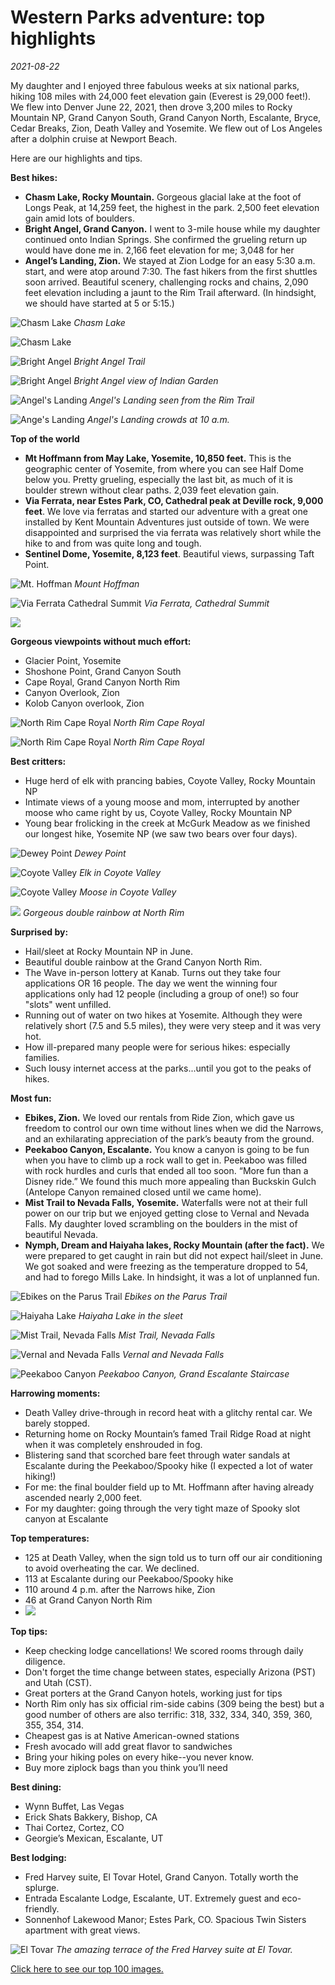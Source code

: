 # Western Parks adventure: top highlights
*2021-08-22*

My daughter and I enjoyed three fabulous weeks at six national parks, hiking 108 miles with 24,000 feet elevation gain (Everest is 29,000 feet!). We flew into Denver June 22, 2021, then drove 3,200 miles to Rocky Mountain NP, Grand Canyon South, Grand Canyon North, Escalante, Bryce, Cedar Breaks, Zion, Death Valley and Yosemite. We flew out of Los Angeles after a dolphin cruise at Newport Beach.

Here are our highlights and tips.

**Best hikes:**

- **Chasm Lake, Rocky Mountain.** Gorgeous glacial lake at the foot of Longs Peak, at 14,259 feet, the highest in the park. 2,500 feet elevation gain amid lots of boulders.
- **Bright Angel, Grand Canyon.** I went to 3-mile house while my daughter continued onto Indian Springs. She confirmed the grueling return up would have done me in. 2,166 feet elevation for me; 3,048 for her
- **Angel’s Landing, Zion.** We stayed at Zion Lodge for an easy 5:30 a.m. start, and were atop around 7:30. The fast hikers from the first shuttles soon arrived. Beautiful scenery, challenging rocks and chains, 2,090 feet elevation including a jaunt to the Rim Trail afterward. (In hindsight, we should have started at 5 or 5:15.)

![Chasm Lake](./Images/WesternParks/WesternParks1.jpeg)
*Chasm Lake*

![Chasm Lake](./Images/WesternParks/WesternParks2.jpeg)

![Bright Angel](./Images/WesternParks/WesternParks3.jpeg)
*Bright Angel Trail*

![Bright Angel](./Images/WesternParks/WesternParks4.jpeg)
*Bright Angel view of Indian Garden*

![Angel's Landing](./Images/WesternParks/WesternParks5.jpeg)
*Angel's Landing seen from the Rim Trail*

![Ange's Landing](./Images/WesternParks/WesternParks6.jpeg)
*Angel's Landing crowds at 10 a.m.*

**Top of the world**

- **Mt Hoffmann from May Lake, Yosemite, 10,850 feet.** This is the geographic center of Yosemite, from where you can see Half Dome below you. Pretty grueling, especially the last bit, as much of it is boulder strewn without clear paths. 2,039 feet elevation gain.
- **Via Ferrata, near Estes Park, CO, Cathedral peak at Deville rock, 9,000 feet**. We love via ferratas and started our adventure with a great one installed by Kent Mountain Adventures just outside of town. We were disappointed and surprised the via ferrata was relatively short while the hike to and from was quite long and tough.
- **Sentinel Dome, Yosemite, 8,123 feet**. Beautiful views, surpassing Taft Point.

![Mt. Hoffman](./Images/WesternParks/WesternParks7.jpeg)
*Mount Hoffman*

![Via Ferrata Cathedral Summit](./Images/WesternParks/WesternParks8.jpeg)
*Via Ferrata, Cathedral Summit*

![](./Images/WesternParks/WesternParks9.jpeg)

**Gorgeous viewpoints without much effort:**

- Glacier Point, Yosemite
- Shoshone Point, Grand Canyon South
- Cape Royal, Grand Canyon North Rim
- Canyon Overlook, Zion
- Kolob Canyon overlook, Zion

![North Rim Cape Royal](./Images/WesternParks/WesternParks10.jpeg)
*North Rim Cape Royal*

![North Rim Cape Royal](./Images/WesternParks/WesternParks11.jpeg)
*North Rim Cape Royal*

**Best critters:**

- Huge herd of elk with prancing babies, Coyote Valley, Rocky Mountain NP
- Intimate views of a young moose and mom, interrupted by another moose who came right by us, Coyote Valley, Rocky Mountain NP
- Young bear frolicking in the creek at McGurk Meadow as we finished our longest hike, Yosemite NP (we saw two bears over four days).

![Dewey Point](./Images/WesternParks/WesternParks12.jpeg)
*Dewey Point*

![Coyote Valley](./Images/WesternParks/WesternParks13.jpeg)
*Elk in Coyote Valley*

![Coyote Valley](./Images/WesternParks/WesternParks14.jpeg)
*Moose in Coyote Valley*

![](./Images/WesternParks/WesternParks15.jpeg)
*Gorgeous double rainbow at North Rim*

**Surprised by:**

- Hail/sleet at Rocky Mountain NP in June.
- Beautiful double rainbow at the Grand Canyon North Rim.
- The Wave in-person lottery at Kanab. Turns out they take four applications OR 16 people. The day we went the winning four applications only had 12 people (including a group of one!) so four "slots" went unfilled.
- Running out of water on two hikes at Yosemite. Although they were relatively short (7.5 and 5.5 miles), they were very steep and it was very hot.
- How ill-prepared many people were for serious hikes: especially families.
- Such lousy internet access at the parks...until you got to the peaks of hikes.

**Most fun:**

- **Ebikes, Zion.** We loved our rentals from Ride Zion, which gave us freedom to control our own time without lines when we did the Narrows, and an exhilarating appreciation of the park’s beauty from the ground.
- **Peekaboo Canyon, Escalante.** You know a canyon is going to be fun when you have to climb up a rock wall to get in. Peekaboo was filled with rock hurdles and curls that ended all too soon. “More fun than a Disney ride.” We found this much more appealing than Buckskin Gulch (Antelope Canyon remained closed until we came home).
- **Mist Trail to Nevada Falls, Yosemite.** Waterfalls were not at their full power on our trip but we enjoyed getting close to Vernal and Nevada Falls. My daughter loved scrambling on the boulders in the mist of beautiful Nevada.
- **Nymph, Dream and Haiyaha lakes, Rocky Mountain (after the fact).** We were prepared to get caught in rain but did not expect hail/sleet in June. We got soaked and were freezing as the temperature dropped to 54, and had to forego Mills Lake. In hindsight, it was a lot of unplanned fun.

![Ebikes on the Parus Trail](./Images/WesternParks/WesternParks16.jpeg)
*Ebikes on the Parus Trail*

![Haiyaha Lake](./Images/WesternParks/WesternParks17.jpeg)
*Haiyaha Lake in the sleet*

![Mist Trail, Nevada Falls](./Images/WesternParks/WesternParks18.jpeg)
*Mist Trail, Nevada Falls*

![Vernal and Nevada Falls](./Images/WesternParks/WesternParks19.jpeg)
*Vernal and Nevada Falls*

![Peekaboo Canyon](./Images/WesternParks/WesternParks20.jpeg)
*Peekaboo Canyon, Grand Escalante Staircase*

**Harrowing moments:**  

- Death Valley drive-through in record heat with a glitchy rental car. We barely stopped.
- Returning home on Rocky Mountain’s famed Trail Ridge Road at night when it was completely enshrouded in fog.
- Blistering sand that scorched bare feet through water sandals at Escalante during the Peekaboo/Spooky hike (I expected a lot of water hiking!)
- For me: the final boulder field up to Mt. Hoffmann after having already ascended nearly 2,000 feet.
- For my daughter: going through the very tight maze of Spooky slot canyon at Escalante

**Top temperatures:**

- 125 at Death Valley, when the sign told us to turn off our air conditioning to avoid overheating the car. We declined.
- 113 at Escalante during our Peekaboo/Spooky hike
- 110 around 4 p.m. after the Narrows hike, Zion
- 46 at Grand Canyon North Rim
- ![](./Images/WesternParks/WesternParks21.jpeg)

**Top tips:**

- Keep checking lodge cancellations! We scored rooms through daily diligence.
- Don't forget the time change between states, especially Arizona (PST) and Utah (CST).
- Great porters at the Grand Canyon hotels, working just for tips
- North Rim only has six official rim-side cabins (309 being the best) but a good number of others are also terrific: 318, 332, 334, 340, 359, 360, 355, 354, 314.
- Cheapest gas is at Native American-owned stations
- Fresh avocado will add great flavor to sandwiches
- Bring your hiking poles on every hike--you never know.
- Buy more ziplock bags than you think you’ll need

**Best dining:**

- Wynn Buffet, Las Vegas
- Erick Shats Bakkery, Bishop, CA
- Thai Cortez, Cortez, CO
- Georgie’s Mexican, Escalante, UT

**Best lodging:**

- Fred Harvey suite, El Tovar Hotel, Grand Canyon. Totally worth the splurge.
- Entrada Escalante Lodge, Escalante, UT. Extremely guest and eco-friendly.
- Sonnenhof Lakewood Manor; Estes Park, CO. Spacious Twin Sisters apartment with great views.

![El Tovar](./Images/WesternParks/WesternParks22.jpeg)
*The amazing terrace of the Fred Harvey suite at El Tovar.*

[Click here to see our top 100 images.](https://photos.app.goo.gl/H4tpuPCYYMhKwj1z6)
